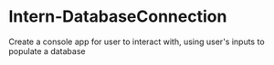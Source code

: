 # Intern-DatabaseConnection
Create a console app for user to interact with, using user's inputs to populate a database
